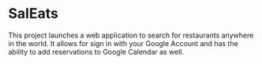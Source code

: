# SalEats

This project launches a web application to search for restaurants anywhere in the world. It allows for sign in with your 
Google Account and has the ability to add reservations to Google Calendar as well.
